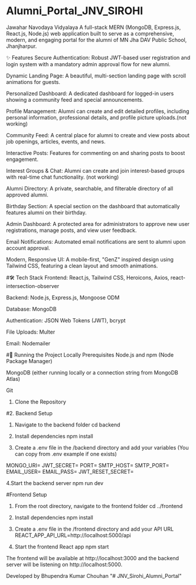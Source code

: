 # Alumni_Portal_JNV_SIROHI

Jawahar Navodaya Vidyalaya
A full-stack MERN (MongoDB, Express.js, React.js, Node.js) web application built to serve as a comprehensive, modern, and engaging portal for the alumni of MN Jha DAV Public School, Jhanjharpur.

✨ Features
Secure Authentication: Robust JWT-based user registration and login system with a mandatory admin approval flow for new alumni.

Dynamic Landing Page: A beautiful, multi-section landing page with scroll animations for guests.

Personalized Dashboard: A dedicated dashboard for logged-in users showing a community feed and special announcements.

Profile Management: Alumni can create and edit detailed profiles, including personal information, professional details, and profile picture uploads.(not working)

Community Feed: A central place for alumni to create and view posts about job openings, articles, events, and news.

Interactive Posts: Features for commenting on and sharing posts to boost engagement.

Interest Groups & Chat: Alumni can create and join interest-based groups with real-time chat functionality. (not working)

Alumni Directory: A private, searchable, and filterable directory of all approved alumni.

Birthday Section: A special section on the dashboard that automatically features alumni on their birthday.

Admin Dashboard: A protected area for administrators to approve new user registrations, manage posts, and view user feedback.

Email Notifications: Automated email notifications are sent to alumni upon account approval.

Modern, Responsive UI: A mobile-first, "GenZ" inspired design using Tailwind CSS, featuring a clean layout and smooth animations.

#🛠️ Tech Stack
Frontend: React.js, Tailwind CSS, Heroicons, Axios, react-intersection-observer

Backend: Node.js, Express.js, Mongoose ODM

Database: MongoDB

Authentication: JSON Web Tokens (JWT), bcrypt

File Uploads: Multer

Email: Nodemailer

#🚀 Running the Project Locally
Prerequisites
Node.js and npm (Node Package Manager)

MongoDB (either running locally or a connection string from MongoDB Atlas)

Git

1. Clone the Repository



#2. Backend Setup
1. Navigate to the backend folder
cd backend

2. Install dependencies
npm install

3. Create a .env file in the /backend directory and add your variables
(You can copy from .env example if one exists)

MONGO_URI=
JWT_SECRET=
PORT=
SMTP_HOST=
SMTP_PORT=
EMAIL_USER=
EMAIL_PASS=
JWT_RESET_SECRET=

4.Start the backend server
npm run dev

#Frontend Setup
1. From the root directory, navigate to the frontend folder
cd ../frontend

2. Install dependencies
npm install

3. Create a .env file in the /frontend directory and add your API URL
REACT_APP_API_URL=http://localhost:5000/api

4. Start the frontend React app
npm start

The frontend will be available at http://localhost:3000 and the backend server will be listening on http://localhost:5000.

Developed by
Bhupendra Kumar Chouhan
"# JNV_Sirohi_Alumni_Portal" 
